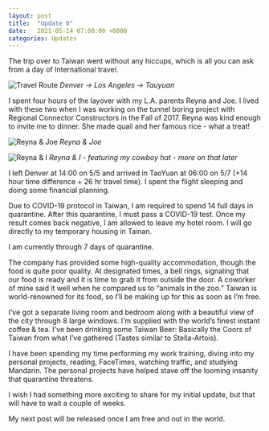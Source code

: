 ```yaml
---
layout: post
title:  "Update 0"
date:   2021-05-14 07:00:00 +0800
categories: Updates
---
```


The trip over to Taiwan went without any hiccups, which is all you can ask from a day of International travel.

![Travel Route](assets/images/travel-map.jpg#full "Travel Route")
*Denver ->  Los Angeles -> Tauyuan*

I spent four hours of the layover with my L.A. parents Reyna and Joe. I lived with these two when I was working on the tunnel boring project with Regional Connector Constructors in the Fall of 2017. Reyna was kind enough to invite me to dinner. She made quail and her famous rice - what a treat!

![Reyna & Joe](/assets/images/reyna-and-joe.jpg#main "Reyna and Joe")
*Reyna & Joe*

![Reyna & I](/assets/images/reyna.jpg#main "Reyna and I")
*Reyna & I - featuring my cowboy hat - more on that later*

I left Denver at 14:00 on 5/5 and arrived in TaoYuan at 06:00 on 5/7 (+14 hour time difference + 26 hr travel time). I spent the flight sleeping and doing some financial planning.

Due to COVID-19 protocol in Taiwan, I am required to spend 14 full days in quarantine. After this quarantine, I must pass a COVID-19 test. Once my result comes back negative, I am allowed to leave my hotel room. I will go directly to my temporary housing in Tainan.

I am currently through 7 days of quarantine.

The company has provided some high-quality accommodation, though the food is quite poor quality. At designated times, a bell rings, signaling that our food is ready and it is time to grab it from outside the door. A coworker of mine said it well when he compared us to “animals in the zoo.” Taiwan is world-renowned for its food, so I’ll be making up for this as soon as I’m free.

I’ve got a separate living room and bedroom along with a beautiful view of the city through 8 large windows. I’m supplied with the world’s finest instant coffee & tea. I've been drinking some Taiwan Beer:  Basically the Coors of Taiwan from what I’ve gathered (Tastes similar to Stella-Artois).

I have been spending my time performing my work training, diving into my personal projects, reading, FaceTimes, watching traffic, and studying Mandarin. The personal projects have helped stave off the looming insanity that quarantine threatens.

I wish I had something more exciting to share for my initial update, but that will have to wait a couple of weeks.

My next post will be released once I am free and out in the world.
